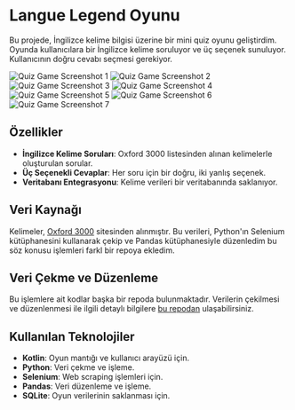 # Langue Legend Oyunu

Bu projede, İngilizce kelime bilgisi üzerine bir mini quiz oyunu geliştirdim. Oyunda kullanıcılara bir İngilizce kelime soruluyor ve üç seçenek sunuluyor. Kullanıcının doğru cevabı seçmesi gerekiyor.

![Quiz Game Screenshot 1](path/to/image1.png)
![Quiz Game Screenshot 2](path/to/image2.png)
![Quiz Game Screenshot 3](path/to/image3.png)
![Quiz Game Screenshot 4](path/to/image4.png)
![Quiz Game Screenshot 5](path/to/image5.png)
![Quiz Game Screenshot 6](path/to/image6.png)
![Quiz Game Screenshot 7](path/to/image7.png)

## Özellikler

- **İngilizce Kelime Soruları**: Oxford 3000 listesinden alınan kelimelerle oluşturulan sorular.
- **Üç Seçenekli Cevaplar**: Her soru için bir doğru, iki yanlış seçenek.
- **Veritabanı Entegrasyonu**: Kelime verileri bir veritabanında saklanıyor.

## Veri Kaynağı

Kelimeler, [Oxford 3000](https://www.oxfordlearnersdictionaries.com/wordlist/english/oxford3000/) sitesinden alınmıştır. Bu verileri, Python'ın Selenium kütüphanesini kullanarak çekip ve Pandas kütüphanesiyle düzenledim bu söz konusu işlemleri farkl bir repoya ekledim.

## Veri Çekme ve Düzenleme

Bu işlemlere ait kodlar başka bir repoda bulunmaktadır. Verilerin çekilmesi ve düzenlenmesi ile ilgili detaylı bilgilere [bu repodan](URL) ulaşabilirsiniz.

## Kullanılan Teknolojiler

- **Kotlin**: Oyun mantığı ve kullanıcı arayüzü için.
- **Python**: Veri çekme ve işleme.
- **Selenium**: Web scraping işlemleri için.
- **Pandas**: Veri düzenleme ve işleme.
- **SQLite**: Oyun verilerinin saklanması için.
